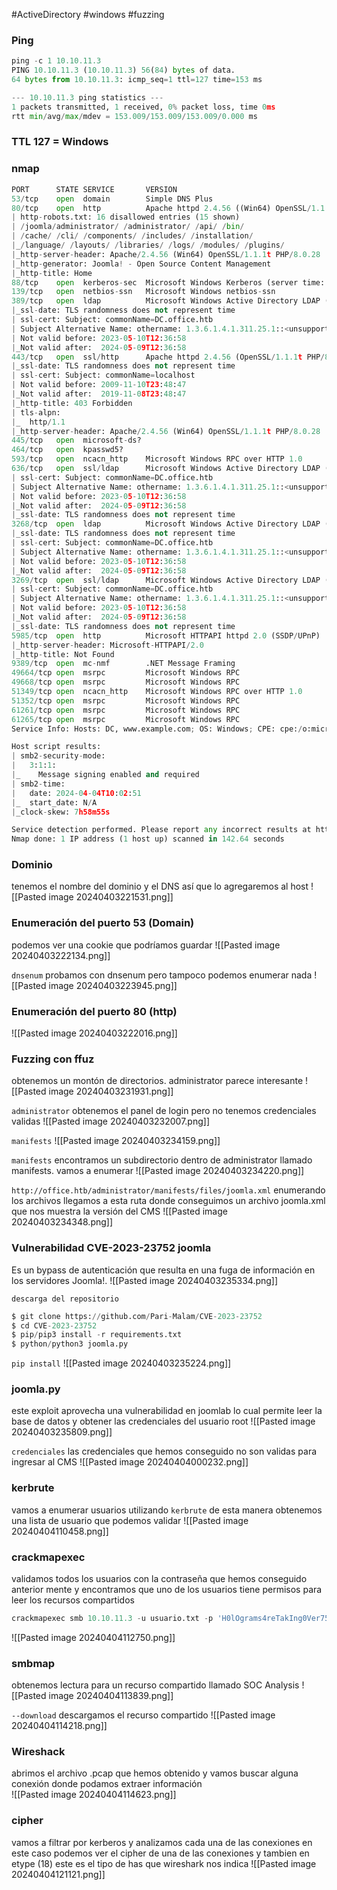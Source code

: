 #ActiveDirectory #windows #fuzzing 
### Ping
```python
ping -c 1 10.10.11.3
PING 10.10.11.3 (10.10.11.3) 56(84) bytes of data.
64 bytes from 10.10.11.3: icmp_seq=1 ttl=127 time=153 ms

--- 10.10.11.3 ping statistics ---
1 packets transmitted, 1 received, 0% packet loss, time 0ms
rtt min/avg/max/mdev = 153.009/153.009/153.009/0.000 ms
```

### TTL 127 = Windows

### nmap
```python
PORT      STATE SERVICE       VERSION
53/tcp    open  domain        Simple DNS Plus
80/tcp    open  http          Apache httpd 2.4.56 ((Win64) OpenSSL/1.1.1t PHP/8.0.28)
| http-robots.txt: 16 disallowed entries (15 shown)
| /joomla/administrator/ /administrator/ /api/ /bin/ 
| /cache/ /cli/ /components/ /includes/ /installation/ 
|_/language/ /layouts/ /libraries/ /logs/ /modules/ /plugins/
|_http-server-header: Apache/2.4.56 (Win64) OpenSSL/1.1.1t PHP/8.0.28
|_http-generator: Joomla! - Open Source Content Management
|_http-title: Home
88/tcp    open  kerberos-sec  Microsoft Windows Kerberos (server time: 2024-04-04 10:01:53Z)
139/tcp   open  netbios-ssn   Microsoft Windows netbios-ssn
389/tcp   open  ldap          Microsoft Windows Active Directory LDAP (Domain: office.htb0., Site: Default-First-Site-Name)
|_ssl-date: TLS randomness does not represent time
| ssl-cert: Subject: commonName=DC.office.htb
| Subject Alternative Name: othername: 1.3.6.1.4.1.311.25.1::<unsupported>, DNS:DC.office.htb
| Not valid before: 2023-05-10T12:36:58
|_Not valid after:  2024-05-09T12:36:58
443/tcp   open  ssl/http      Apache httpd 2.4.56 (OpenSSL/1.1.1t PHP/8.0.28)
|_ssl-date: TLS randomness does not represent time
| ssl-cert: Subject: commonName=localhost
| Not valid before: 2009-11-10T23:48:47
|_Not valid after:  2019-11-08T23:48:47
|_http-title: 403 Forbidden
| tls-alpn: 
|_  http/1.1
|_http-server-header: Apache/2.4.56 (Win64) OpenSSL/1.1.1t PHP/8.0.28
445/tcp   open  microsoft-ds?
464/tcp   open  kpasswd5?
593/tcp   open  ncacn_http    Microsoft Windows RPC over HTTP 1.0
636/tcp   open  ssl/ldap      Microsoft Windows Active Directory LDAP (Domain: office.htb0., Site: Default-First-Site-Name)
| ssl-cert: Subject: commonName=DC.office.htb
| Subject Alternative Name: othername: 1.3.6.1.4.1.311.25.1::<unsupported>, DNS:DC.office.htb
| Not valid before: 2023-05-10T12:36:58
|_Not valid after:  2024-05-09T12:36:58
|_ssl-date: TLS randomness does not represent time
3268/tcp  open  ldap          Microsoft Windows Active Directory LDAP (Domain: office.htb0., Site: Default-First-Site-Name)
|_ssl-date: TLS randomness does not represent time
| ssl-cert: Subject: commonName=DC.office.htb
| Subject Alternative Name: othername: 1.3.6.1.4.1.311.25.1::<unsupported>, DNS:DC.office.htb
| Not valid before: 2023-05-10T12:36:58
|_Not valid after:  2024-05-09T12:36:58
3269/tcp  open  ssl/ldap      Microsoft Windows Active Directory LDAP (Domain: office.htb0., Site: Default-First-Site-Name)
| ssl-cert: Subject: commonName=DC.office.htb
| Subject Alternative Name: othername: 1.3.6.1.4.1.311.25.1::<unsupported>, DNS:DC.office.htb
| Not valid before: 2023-05-10T12:36:58
|_Not valid after:  2024-05-09T12:36:58
|_ssl-date: TLS randomness does not represent time
5985/tcp  open  http          Microsoft HTTPAPI httpd 2.0 (SSDP/UPnP)
|_http-server-header: Microsoft-HTTPAPI/2.0
|_http-title: Not Found
9389/tcp  open  mc-nmf        .NET Message Framing
49664/tcp open  msrpc         Microsoft Windows RPC
49668/tcp open  msrpc         Microsoft Windows RPC
51349/tcp open  ncacn_http    Microsoft Windows RPC over HTTP 1.0
51352/tcp open  msrpc         Microsoft Windows RPC
61261/tcp open  msrpc         Microsoft Windows RPC
61265/tcp open  msrpc         Microsoft Windows RPC
Service Info: Hosts: DC, www.example.com; OS: Windows; CPE: cpe:/o:microsoft:windows

Host script results:
| smb2-security-mode: 
|   3:1:1: 
|_    Message signing enabled and required
| smb2-time: 
|   date: 2024-04-04T10:02:51
|_  start_date: N/A
|_clock-skew: 7h58m55s

Service detection performed. Please report any incorrect results at https://nmap.org/submit/ .
Nmap done: 1 IP address (1 host up) scanned in 142.64 seconds
```

### Dominio
tenemos el nombre del dominio y el DNS así que lo agregaremos al host
![[Pasted image 20240403221531.png]]

### Enumeración del puerto 53 (Domain)
podemos ver una cookie que podríamos guardar
![[Pasted image 20240403222134.png]]

`dnsenum`
probamos con dnsenum pero tampoco podemos enumerar nada
![[Pasted image 20240403223945.png]]

### Enumeración del puerto 80 (http)

![[Pasted image 20240403222016.png]]

### Fuzzing con ffuz
obtenemos un montón de directorios. administrator parece interesante
![[Pasted image 20240403231931.png]]

`administrator`
obtenemos el panel de login pero no tenemos credenciales validas 
![[Pasted image 20240403232007.png]]

`manifests`
![[Pasted image 20240403234159.png]]

`manifests`
encontramos un subdirectorio dentro de administrator llamado manifests. vamos a enumerar
![[Pasted image 20240403234220.png]]

`http://office.htb/administrator/manifests/files/joomla.xml`
enumerando los archivos llegamos a esta ruta donde conseguimos un archivo joomla.xml que nos muestra la versión del CMS
![[Pasted image 20240403234348.png]]

### Vulnerabilidad CVE-2023-23752 joomla
Es un bypass de autenticación que resulta en una fuga de información en los servidores Joomla!.
![[Pasted image 20240403235334.png]]

`descarga del repositorio`
```python
$ git clone https://github.com/Pari-Malam/CVE-2023-23752
$ cd CVE-2023-23752
$ pip/pip3 install -r requirements.txt
$ python/python3 joomla.py
```

`pip install`
![[Pasted image 20240403235224.png]]

### joomla.py
este exploit aprovecha una vulnerabilidad en joomlab lo cual permite leer la base de datos y obtener las credenciales del usuario root
![[Pasted image 20240403235809.png]]

`credenciales`
las credenciales que hemos conseguido no son validas para ingresar al CMS
![[Pasted image 20240404000232.png]]

### kerbrute
vamos a enumerar usuarios utilizando `kerbrute` de esta manera obtenemos una lista de usuario que podemos validar
![[Pasted image 20240404110458.png]]

### crackmapexec
validamos todos los usuarios con la contraseña que hemos conseguido anterior mente y encontramos que uno de los usuarios tiene permisos para leer los recursos compartidos
```python
crackmapexec smb 10.10.11.3 -u usuario.txt -p 'H0lOgrams4reTakIng0Ver754!' --shares
```
![[Pasted image 20240404112750.png]]

### smbmap
obtenemos lectura para un recurso compartido llamado SOC Analysis
![[Pasted image 20240404113839.png]]

`--download`
descargamos el recurso compartido
![[Pasted image 20240404114218.png]]

### Wireshack
abrimos el archivo .pcap que hemos obtenido y vamos buscar alguna conexión donde podamos extraer información \
![[Pasted image 20240404114623.png]]

### cipher
vamos a filtrar por kerberos y analizamos cada una de las conexiones en este caso podemos ver el cipher de una de las conexiones y tambien en etype (18) este es el tipo de has que wireshark nos indica
![[Pasted image 20240404121121.png]]